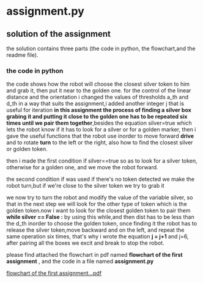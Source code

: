 # assignment.py

## solution of the assignment 

the solution contains three parts (the code in python, the flowchart,and the readme file).

### the code in python

the code shows how the robot will choose the closest silver token to him and grab it, then put it near to the golden 
one. for the control of the linear distance and the orientation i changed the values of thresholds a_th and d_th in a 
way that suits the assignment,i added another integer j that is useful for iteration **in this assignment the process 
of finding a silver box grabing it and putting it close to the golden one has to be repeated six times until we pair 
them together**,besides the equation silver=true which lets the robot know if it has to look for a silver or for a 
golden marker, then i gave the useful functions that the robot use  inorder to move forward **drive** and to 
rotate **turn** to the left or the right, also how to find the closest silver or golden token.  

then i made the first condition if silver==true so as to look for a silver token, otherwise for a golden one, and we 
move the robot forward.  

the second condition if was used if there's no token detected we make the robot turn,but if we're close to the silver 
token we try to grab it  

we now try to turn the robot and modify the value of the variable silver, so that in the next step we will look for the 
other type of token which is the golden token.now i want to look for the closest golden token to pair them **while 
silver == False :** by using this while,and then dist has to be less than the d_th inorder to choose the golden token, 
once finding it the robot has to release the silver token,move backward and on the left, and repeat the same operation 
six times, that's why i wrote the equation **j = j+1** and j=6, after pairing all the boxes we excit and break to stop 
the robot.  

please find attached the flowchart in pdf named **flowchart of the first assignment** , and the code in a file named 
**assignment.py** 

[flowchart of the first assignment...pdf](https://github.com/benkredda/assignment.py/files/10021545/flowchart.of.the.first.assignment.pdf)

